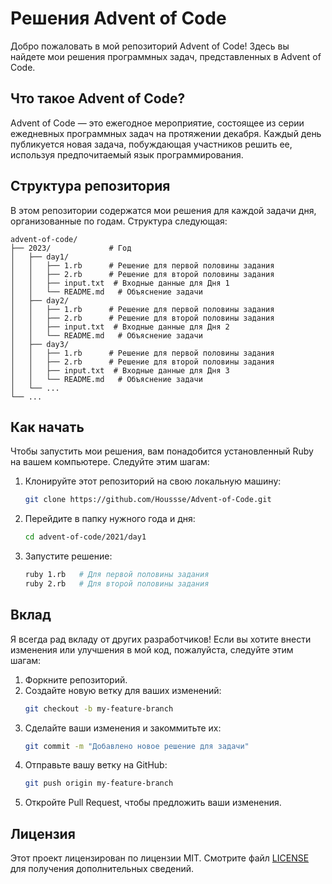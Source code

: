 # Решения Advent of Code 

Добро пожаловать в мой репозиторий Advent of Code! Здесь вы найдете мои решения программных задач, представленных в Advent of Code.

## Что такое Advent of Code?

Advent of Code — это ежегодное мероприятие, состоящее из серии ежедневных программных задач на протяжении декабря. Каждый день публикуется новая задача, побуждающая участников решить ее, используя предпочитаемый язык программирования.

## Структура репозитория

В этом репозитории содержатся мои решения для каждой задачи дня, организованные по годам. Структура следующая:

```
advent-of-code/
├── 2023/             # Год
│   ├── day1/
│   │   ├── 1.rb      # Решение для первой половины задания
│   │   ├── 2.rb      # Решение для второй половины задания
│   │   ├── input.txt  # Входные данные для Дня 1
│   │   └── README.md   # Объяснение задачи
│   ├── day2/
│   │   ├── 1.rb      # Решение для первой половины задания
│   │   ├── 2.rb      # Решение для второй половины задания
│   │   ├── input.txt  # Входные данные для Дня 2
│   │   └── README.md   # Объяснение задачи
│   ├── day3/
│   │   ├── 1.rb      # Решение для первой половины задания
│   │   ├── 2.rb      # Решение для второй половины задания
│   │   ├── input.txt  # Входные данные для Дня 3
│   │   └── README.md   # Объяснение задачи
│   └── ...
└── ...
```

## Как начать

Чтобы запустить мои решения, вам понадобится установленный Ruby на вашем компьютере. Следуйте этим шагам:

1. Клонируйте этот репозиторий на свою локальную машину:
   ```bash
   git clone https://github.com/Houssse/Advent-of-Code.git
   ```
2. Перейдите в папку нужного года и дня:
   ```bash
   cd advent-of-code/2021/day1
   ```
3. Запустите решение:
   ```bash
   ruby 1.rb   # Для первой половины задания
   ruby 2.rb   # Для второй половины задания
   ```

## Вклад

Я всегда рад вкладу от других разработчиков! Если вы хотите внести изменения или улучшения в мой код, пожалуйста, следуйте этим шагам:

1. Форкните репозиторий.
2. Создайте новую ветку для ваших изменений:
   ```bash
   git checkout -b my-feature-branch
   ```
3. Сделайте ваши изменения и закоммитьте их:
   ```bash
   git commit -m "Добавлено новое решение для задачи"
   ```
4. Отправьте вашу ветку на GitHub:
   ```bash
   git push origin my-feature-branch
   ```
5. Откройте Pull Request, чтобы предложить ваши изменения.

## Лицензия

Этот проект лицензирован по лицензии MIT. Смотрите файл [LICENSE](LICENSE) для получения дополнительных сведений.
